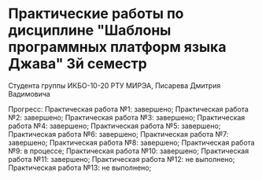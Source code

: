 # Практические работы по дисциплине "Шаблоны программных платформ языка Джава" 3й семестр

Студента группы ИКБО-10-20 РТУ МИРЭА, Писарева Дмитрия Вадимовича

Прогресс:
Практическая работа №1: завершено;
Практическая работа №2: завершено;
Практическая работа №3: завершено;
Практическая работа №4: завершено;
Практическая работа №5: завершено;
Практическая работа №6: завершено;
Практическая работа №7: завершено;
Практическая работа №8: завершено;
Практическая работа №9: в процессе;
Практическая работа №10: завершено;
Практическая работа №11: завершено;
Практическая работа №12: не выполнено;
Практическая работа №13: не выполнено;